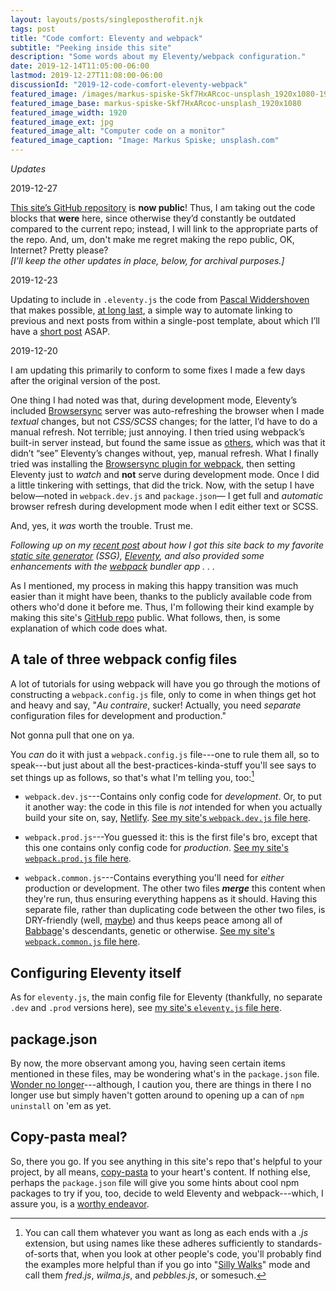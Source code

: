 ```yaml
---
layout: layouts/posts/singlepostherofit.njk
tags: post
title: "Code comfort: Eleventy and webpack"
subtitle: "Peeking inside this site"
description: "Some words about my Eleventy/webpack configuration."
date: 2019-12-14T11:05:00-06:00
lastmod: 2019-12-27T11:08:00-06:00
discussionId: "2019-12-code-comfort-eleventy-webpack"
featured_image: /images/markus-spiske-Skf7HxARcoc-unsplash_1920x1080-1920.jpg
featured_image_base: markus-spiske-Skf7HxARcoc-unsplash_1920x1080
featured_image_width: 1920
featured_image_ext: jpg
featured_image_alt: "Computer code on a monitor"
featured_image_caption: "Image: Markus Spiske; unsplash.com"
---
```


<div class="border-black border-solid yellowBox">
	<p class="h3"><em>Updates</em></p>
	<p class="h4">2019-12-27</p>
	<p><a href="https://github.com/brycewray/eleventy_bundler">This site&rsquo;s GitHub repository</a> is <strong>now public</strong>! Thus, I am taking out the code blocks that <strong>were</strong> here, since otherwise they&rsquo;d constantly be outdated compared to the current repo; instead, I will link to the appropriate parts of the repo. And, um, don't make me regret making the repo public, OK, Internet? Pretty please?<br />
	<em>[I&rsquo;ll keep the other updates in place, below, for archival purposes.]</em></p>
  <p class="h4">2019-12-23</p>
  <p>Updating to include in <code>.eleventy.js</code> the code from <a href="https://pascalw.me">Pascal Widdershoven</a> that makes possible, <a href="https://github.com/11ty/eleventy/issues/529">at long last</a>, a simple way to automate linking to previous and next posts from within a single-post template, about which I&rsquo;ll have a <a href="/posts/2019/12/previous-next-eleventy">short post</a> ASAP.</p>
  <p class="h4">2019-12-20</p>
  <p>I am updating this primarily to conform to some fixes I made a few days after the original version of the post.</p>
  <p>One thing I had noted was that, during development mode, Eleventy&rsquo;s included <a href="https://www.browsersync.io">Browsersync</a> server was auto-refreshing the browser when I made <em>textual</em> changes, but not <em>CSS/SCSS</em> changes; for the latter, I&rsquo;d have to do a manual refresh. Not terrible; just annoying. I then tried using webpack&rsquo;s built-in server instead, but found the same issue as <a href="https://github.com/11ty/eleventy/issues/272#issuecomment-457368626">others</a>, which was that it didn&rsquo;t &ldquo;see&rdquo; Eleventy&rsquo;s changes without, yep, manual refresh. What I finally tried was installing the <a href="https://www.npmjs.com/package/browser-sync-webpack-plugin">Browsersync plugin for webpack</a>, then setting Eleventy just to <em>watch</em> and <strong>not</strong> serve during development mode. Once I did a little tinkering with settings, that did the trick. Now, with the setup I have below&mdash;noted in <code>webpack.dev.js</code> and <code>package.json</code>&mdash; I get full and <em>automatic</em> browser refresh during development mode when I edit either text or SCSS.</p>
  <p>And, yes, it <em>was</em> worth the trouble. Trust me.</p>
</div>

*Following up on my [recent post](/posts/2019/12/packing-up) about how I got this site back to my favorite [static site generator](https://staticgen.com) (SSG), [Eleventy](https://11ty.dev), and also provided some enhancements with the [webpack](https://webpack.js.org) bundler&nbsp;app&nbsp;.&nbsp;.&nbsp;.*

As I mentioned, my process in making this happy transition was much easier than it might have been, thanks to the publicly available code from others who'd done it before me. Thus, I'm following their kind example by making this site's [GitHub repo](https://github.com/brycewray/eleventy_bundler) public. What follows, then, is some explanation of which code does what.

## A tale of three webpack config files

A lot of tutorials for using webpack will have you go through the motions of constructing a `webpack.config.js` file, only to come in when things get hot and heavy and say, "*Au contraire*, sucker! Actually, you need *separate* configuration files for development and production."

Not gonna pull that one on ya.

You *can* do it with just a `webpack.config.js` file---one to rule them all, so to speak---but just about all the best-practices-kinda-stuff you'll see says to set things up as follows, so that's what I'm telling you, too:[^configNames]

[^configNames]: You can call them whatever you want as long as each ends with a *.js* extension, but using names like these adheres sufficiently to standards-of-sorts that, when you look at other people's code, you'll probably find the examples more helpful than if you go into "[Silly Walks](https://en.wikipedia.org/wiki/The_Ministry_of_Silly_Walks)" mode and call them *fred.js*, *wilma.js*, and *pebbles.js*, or somesuch.

- `webpack.dev.js`---Contains only config code for *development*. Or, to put it another way: the code in this file is *not* intended for when you actually build your site on, say, [Netlify](https://www.netlify.com). [See my site's `webpack.dev.js` file here](https://github.com/brycewray/eleventy_bundler/blob/master/webpack.dev.js).

- `webpack.prod.js`---You guessed it: this is the first file's bro, except that this one contains only config code for *production*. [See my site's `webpack.prod.js` file here](https://github.com/brycewray/eleventy_bundler/blob/master/webpack.prod.js).

- `webpack.common.js`---Contains everything you'll need for *either* production or development. The other two files ***merge*** this content when they're run, thus ensuring everything happens as it should. Having this separate file, rather than duplicating code between the other two files, is DRY-friendly (well, [maybe](https://thevaluable.dev/dru-principle-cost-benefit-example)) and thus keeps peace among all of [Babbage](https://www.computerhistory.org/babbage/)'s descendants, genetic or otherwise. [See my site's `webpack.common.js` file here](https://github.com/brycewray/eleventy_bundler/blob/master/webpack.common.js).

## Configuring Eleventy itself

As for `eleventy.js`, the main config file for Eleventy (thankfully, no separate `.dev` and `.prod` versions here), see [my site's `eleventy.js` file here](https://github.com/brycewray/eleventy_bundler/blob/master/.eleventy.js).

## package.json

By now, the more observant among you, having seen certain items mentioned in these files, may be wondering what's in the `package.json` file. [Wonder no longer](https://github.com/brycewray/eleventy_bundler/blob/master/package.json)---although, I caution you, there are things in there I no longer use but simply haven't gotten around to opening up a can of `npm uninstall` on 'em as yet.

## Copy-pasta meal?

So, there you go. If you see anything in this site's repo that's helpful to your project, by all means, [copy-pasta](https://knowyourmeme.com/memes/copypasta) to your heart's content. If nothing else, perhaps the `package.json` file will give you some hints about cool npm packages to try if you, too, decide to weld Eleventy and webpack---which, I assure you, is a [worthy endeavor](/posts/2019/12/packing-up).